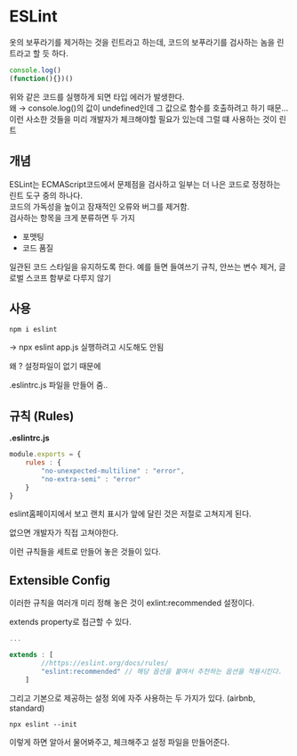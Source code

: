 # ESLint 

옷의 보푸라기를 제거하는 것을 린트라고 하는데, 코드의 보푸라기를 검사하는 놈을 린트라고 할 듯 하다.    

```jsx
console.log()
(function(){})()
```

위와 같은 코드를 실행하게 되면 타입 에러가 발생한다.     
왜 → console.log()의 값이 undefined인데 그 값으로 함수를 호출하려고 하기 때문...    
이런 사소한 것들을 미리 개발자가 체크해야할 필요가 있는데 그럴 떄 사용하는 것이 린트    

## 개념

ESLint는 ECMAScript코드에서 문제점을 검사하고 일부는 더 나은 코드로 정정하는 린트 도구 중의 하나다.     
코드의 가독성을 높이고 잠재적인 오류와 버그를 제거함.    
검사하는 항목을 크게 분류하면 두 가지    

- 포맷팅    
- 코드 품질    

일관된 코드 스타일을 유지하도록 한다. 예를 들면 들여쓰기 규칙, 안쓰는 변수 제거, 글로벌 스코프 함부로 다루지 않기     

## 사용

`npm i eslint`

→ npx eslint app.js 실행하려고 시도해도 안됨    

왜 ? 설정파일이 없기 때문에     

.eslintrc.js 파일을 만들어 줌..    

## 규칙 (Rules)

**.eslintrc.js**    

```jsx
module.exports = {
    rules : {
        "no-unexpected-multiline" : "error", 
        "no-extra-semi" : "error"
    }
}
```

eslint홈페이지에서 보고 랜치 표시가 앞에 달린 것은 저절로 고쳐지게 된다.     

없으면 개발자가 직접 고쳐야한다.     

이런 규칙들을 세트로 만들어 놓은 것들이 있다.     

## Extensible Config

이러한 규칙을 여러개 미리 정해 놓은 것이 exlint:recommended 설정이다.    
    
extends property로 접근할 수 있다.     

```jsx
...

extends : [
        //https://eslint.org/docs/rules/
        "eslint:recommended" // 해당 옵션을 붙여서 추천하는 옵션을 적용시킨다. 
    ]
```

그리고 기본으로 제공하는 설정 외에 자주 사용하는 두 가지가 있다. (airbnb, standard)    

`npx eslint --init`

이렇게 하면 알아서 물어봐주고, 체크해주고 설정 파일을 만들어준다.    